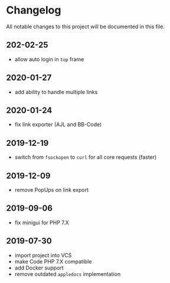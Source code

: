 # Changelog
All notable changes to this project will be documented in this file.

## 202-02-25
- allow auto login in `top` frame

## 2020-01-27
- add ability to handle multiple links 

## 2020-01-24
- fix link exporter (AJL and BB-Code)

## 2019-12-19
- switch from `fsockopen` to `curl` for all core requests (faster)

## 2019-12-09
- remove PopUps on link export

## 2019-09-06
- fix minigui for PHP 7.X

## 2019-07-30
- import project into VCS
- make Code PHP 7.X compatible
- add Docker support
- remove outdated `appledocs` implementation